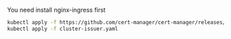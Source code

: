 You need install nginx-ingress first

```bash
kubectl apply -f https://github.com/cert-manager/cert-manager/releases/download/v1.12.0/cert-manager.yaml
kubectl apply -f cluster-issuer.yaml
```
